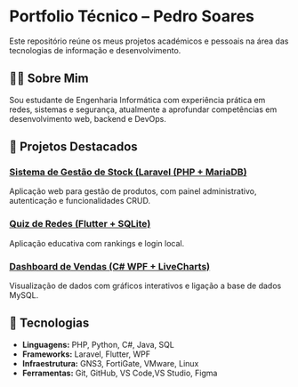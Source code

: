# Portfolio Técnico – Pedro Soares

Este repositório reúne os meus projetos académicos e pessoais na área das tecnologias de informação e desenvolvimento.

## 👨‍💻 Sobre Mim
Sou estudante de Engenharia Informática com experiência prática em redes, sistemas e segurança, atualmente a aprofundar competências em desenvolvimento web, backend e DevOps.

## 🚀 Projetos Destacados

### [Sistema de Gestão de Stock (Laravel (PHP + MariaDB)](link-para-o-repo)
Aplicação web para gestão de produtos, com painel administrativo, autenticação e funcionalidades CRUD.

### [Quiz de Redes (Flutter + SQLite)](link-para-o-repo)
Aplicação educativa com rankings e login local.

### [Dashboard de Vendas (C# WPF + LiveCharts)](link-para-o-repo)
Visualização de dados com gráficos interativos e ligação a base de dados MySQL.

## 🔧 Tecnologias
- **Linguagens:** PHP, Python, C#, Java, SQL  
- **Frameworks:** Laravel, Flutter, WPF  
- **Infraestrutura:** GNS3, FortiGate, VMware, Linux  
- **Ferramentas:** Git, GitHub, VS Code,VS Studio, Figma
